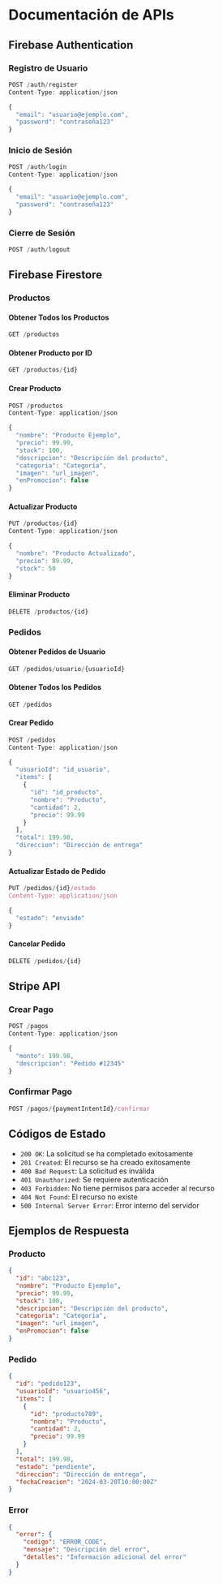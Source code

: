 # Documentación de APIs

## Firebase Authentication

### Registro de Usuario
```javascript
POST /auth/register
Content-Type: application/json

{
  "email": "usuario@ejemplo.com",
  "password": "contraseña123"
}
```

### Inicio de Sesión
```javascript
POST /auth/login
Content-Type: application/json

{
  "email": "usuario@ejemplo.com",
  "password": "contraseña123"
}
```

### Cierre de Sesión
```javascript
POST /auth/logout
```

## Firebase Firestore

### Productos

#### Obtener Todos los Productos
```javascript
GET /productos
```

#### Obtener Producto por ID
```javascript
GET /productos/{id}
```

#### Crear Producto
```javascript
POST /productos
Content-Type: application/json

{
  "nombre": "Producto Ejemplo",
  "precio": 99.99,
  "stock": 100,
  "descripcion": "Descripción del producto",
  "categoria": "Categoría",
  "imagen": "url_imagen",
  "enPromocion": false
}
```

#### Actualizar Producto
```javascript
PUT /productos/{id}
Content-Type: application/json

{
  "nombre": "Producto Actualizado",
  "precio": 89.99,
  "stock": 50
}
```

#### Eliminar Producto
```javascript
DELETE /productos/{id}
```

### Pedidos

#### Obtener Pedidos de Usuario
```javascript
GET /pedidos/usuario/{usuarioId}
```

#### Obtener Todos los Pedidos
```javascript
GET /pedidos
```

#### Crear Pedido
```javascript
POST /pedidos
Content-Type: application/json

{
  "usuarioId": "id_usuario",
  "items": [
    {
      "id": "id_producto",
      "nombre": "Producto",
      "cantidad": 2,
      "precio": 99.99
    }
  ],
  "total": 199.98,
  "direccion": "Dirección de entrega"
}
```

#### Actualizar Estado de Pedido
```javascript
PUT /pedidos/{id}/estado
Content-Type: application/json

{
  "estado": "enviado"
}
```

#### Cancelar Pedido
```javascript
DELETE /pedidos/{id}
```

## Stripe API

### Crear Pago
```javascript
POST /pagos
Content-Type: application/json

{
  "monto": 199.98,
  "descripcion": "Pedido #12345"
}
```

### Confirmar Pago
```javascript
POST /pagos/{paymentIntentId}/confirmar
```

## Códigos de Estado

- `200 OK`: La solicitud se ha completado exitosamente
- `201 Created`: El recurso se ha creado exitosamente
- `400 Bad Request`: La solicitud es inválida
- `401 Unauthorized`: Se requiere autenticación
- `403 Forbidden`: No tiene permisos para acceder al recurso
- `404 Not Found`: El recurso no existe
- `500 Internal Server Error`: Error interno del servidor

## Ejemplos de Respuesta

### Producto
```json
{
  "id": "abc123",
  "nombre": "Producto Ejemplo",
  "precio": 99.99,
  "stock": 100,
  "descripcion": "Descripción del producto",
  "categoria": "Categoría",
  "imagen": "url_imagen",
  "enPromocion": false
}
```

### Pedido
```json
{
  "id": "pedido123",
  "usuarioId": "usuario456",
  "items": [
    {
      "id": "producto789",
      "nombre": "Producto",
      "cantidad": 2,
      "precio": 99.99
    }
  ],
  "total": 199.98,
  "estado": "pendiente",
  "direccion": "Dirección de entrega",
  "fechaCreacion": "2024-03-20T10:00:00Z"
}
```

### Error
```json
{
  "error": {
    "codigo": "ERROR_CODE",
    "mensaje": "Descripción del error",
    "detalles": "Información adicional del error"
  }
}
``` 